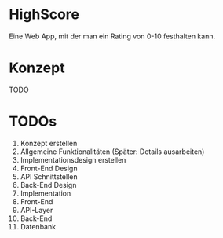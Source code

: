 # HighScore
Eine Web App, mit der man ein Rating von 0-10 festhalten kann.

# Konzept
TODO

# TODOs

 1. Konzept erstellen
  1. Allgemeine Funktionalitäten (Später: Details ausarbeiten)
  2. Implementationsdesign erstellen
   1. Front-End Design
   2. API Schnittstellen
   3. Back-End Design
 2. Implementation
  1. Front-End
  2. API-Layer
  3. Back-End
  4. Datenbank
